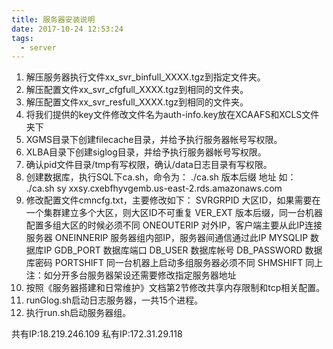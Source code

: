 ```yaml
---
title: 服务器安装说明
date: 2017-10-24 12:53:24
tags:
  - server
---
```

1. 解压服务器执行文件xx_svr_binfull_XXXX.tgz到指定文件夹。
2. 解压配置文件xx_svr_cfgfull_XXXX.tgz到相同的文件夹。
3. 解压配置文件xx_svr_resfull_XXXX.tgz到相同的文件夹。
4. 将我们提供的key文件修改文件名为auth-info.key放在XCAAFS和XCLS文件夹下
5. XGMS目录下创建filecache目录，并给予执行服务器帐号写权限。
6. XLBA目录下创建siglog目录，并给予执行服务器帐号写权限。
7. 确认pid文件目录/tmp有写权限，确认/data日志目录有写权限。
8. 创建数据库，执行SQL下ca.sh，命令为：
./ca.sh 版本后缀 地址
如：
./ca.sh sy xxsy.cxebfhyvgemb.us-east-2.rds.amazonaws.com
9. 修改配置文件cmncfg.txt，主要修改如下：
SVRGRPID	大区ID，如果需要在一个集群建立多个大区，则大区ID不可重复
VER_EXT		版本后缀，同一台机器配置多组大区的时候必须不同
ONEOUTERIP	对外IP，客户端主要从此IP连接服务器
ONEINNERIP	服务器组内部IP，服务器间通信通过此IP
MYSQLIP		数据库IP
GDB_PORT	数据库端口
DB_USER		数据库帐号
DB_PASSWORD	数据库密码
PORTSHIFT	同一台机器上启动多组服务器必须不同
SHMSHIFT	同上
注：如分开多台服务器架设还需要修改指定服务器地址
10. 按照《服务器搭建和日常维护》文档第2节修改共享内存限制和tcp相关配置。
11. runGlog.sh启动日志服务器，一共15个进程。
12. 执行run.sh启动服务器组。


共有IP:18.219.246.109
私有IP:172.31.29.118
